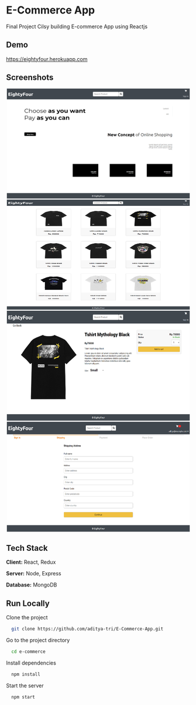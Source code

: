 # E-Commerce App

Final Project Cilsy building E-commerce App using Reactjs

## Demo

https://eightyfour.herokuapp.com

## Screenshots

<p float="left" align="center">
  <img src="https://github.com/aditya-tri/E-Commerce-App/blob/master/screenshots/screenshot-1.png" width="500" height="300" />
  <img src="https://github.com/aditya-tri/E-Commerce-App/blob/master/screenshots/screenshot-2.png" width="500" height="300" />
  <img src="https://github.com/aditya-tri/E-Commerce-App/blob/master/screenshots/screenshot-3.png" width="500" height="300" />
  <img src="https://github.com/aditya-tri/E-Commerce-App/blob/master/screenshots/screenshot-7.png" width="500" height="300" />
</p>

## Tech Stack

**Client:** React, Redux

**Server:** Node, Express

**Database:** MongoDB

## Run Locally

Clone the project

```bash
  git clone https://github.com/aditya-tri/E-Commerce-App.git
```

Go to the project directory

```bash
  cd e-commerce
```

Install dependencies

```bash
  npm install
```

Start the server

```bash
  npm start
```


    

